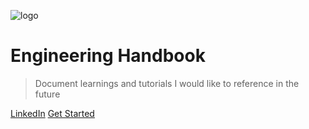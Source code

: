 ![logo](https://user-images.githubusercontent.com/4377199/131224901-e7d96594-b38a-46dc-be68-6ea3a3b91c72.png)

# Engineering Handbook

> Document learnings and tutorials I would like to reference in the future

[LinkedIn](https://linkedin.com/in/carike)
[Get Started](#engineeringhandbook)